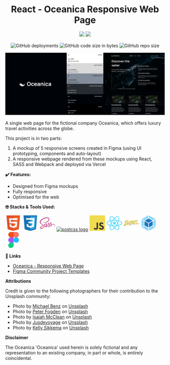 <div align="center">

<h1>React - Oceanica Responsive Web Page</h1>

![](https://api.checklyhq.com/v1/badges/checks/244174c8-3a94-4989-b18d-6a2a925c8ed8?style=for-the-badge&theme=dark) ![](https://api.checklyhq.com/v1/badges/checks/244174c8-3a94-4989-b18d-6a2a925c8ed8?style=for-the-badge&theme=dark&responseTime=true) <br><br> ![GitHub deployments](https://img.shields.io/github/deployments/asbhogal/React-Oceanica-Responsive-Web-Page/production?label=DEPLOYMENT%20STATE&style=for-the-badge&labelColor=000) ![GitHub code size in bytes](https://img.shields.io/github/languages/code-size/asbhogal/React-Oceanica-Responsive-Web-Page?style=for-the-badge&labelColor=000) ![GitHub repo size](https://img.shields.io/github/repo-size/asbhogal/React-Oceanica-Responsive-Web-Page?color=blueviolet&style=for-the-badge&labelColor=000)

![Project-Cover](https://github.com/asbhogal/React-Oceanica-Responsive-Web-Page/blob/main/src/assets/images/GitHub%20Repo%20README%20Image%20-%20Oceanica%20Responsive%20Web%20Page.png)

</div>

A single web page for the fictional company Oceanica, which offers luxury travel activities across the globe.

This project is in two parts:

 1. A mockup of 5 responsive screens created in Figma (using UI prototyping, components and auto-layout)
 2. A responsive webpage rendered from these mockups using React, SASS and Webpack and deployed via Vercel

 <strong>:heavy_check_mark: Features:</strong><br>
  - Designed from Figma mockups
  - Fully responsive
  - Optimised for the web

  <strong>:nerd_face: Stacks &#38; Tools Used:</strong><br>
<br>
<a target="_blank" rel="noopener noreferrer" href="https://github.com/devicons/devicon/blob/master/icons/html5/html5-original.svg"><img src="https://github.com/devicons/devicon/raw/master/icons/html5/html5-original.svg" alt="html5 logo" width="50" height="50" style="max-width:100%;"></a>
<a target="_blank" rel="noopener noreferrer" href="https://github.com/devicons/devicon/blob/master/icons/css3/css3-original.svg"><img src="https://github.com/devicons/devicon/raw/master/icons/css3/css3-original.svg" alt="css3 logo" width="50" height="50" style="max-width:100%;"></a>
<a target="_blank" rel="noopener noreferrer" href="https://github.com/devicons/devicon/blob/master/icons/sass/sass-original.svg"><img src="https://github.com/devicons/devicon/blob/master/icons/sass/sass-original.svg" alt="sass logo" width="50" height="50" style="max-width:100%;"></a>
<a target="_blank" rel="noopener noreferrer" href="https://github.com/postcss/Oceanica/blob/master/dist/postcss-logo-symbol.svg"><img src="https://github.com/postcss/Oceanica/blob/master/dist/postcss-logo-symbol.svg" alt="postcss logo" width="50" height="50" style="max-width:100%;"></a>
<a target="_blank" rel="noopener noreferrer" href="https://github.com/devicons/devicon/blob/master/icons/javascript/javascript-original.svg"><img src="https://github.com/devicons/devicon/raw/master/icons/javascript/javascript-original.svg" alt="JavaScript" width="50" height="50" style="max-width:100%;"></a>
<a target="_blank" rel="noopener noreferrer" href="https://github.com/devicons/devicon/blob/master/icons/react/react-original.svg"><img src="https://github.com/devicons/devicon/blob/master/icons/react/react-original.svg" alt="React logo" width="50" height="50" style="max-width:100%;"></a>
<a target="_blank" rel="noopener noreferrer" href="https://github.com/devicons/devicon/blob/master/icons/babel/babel-original.svg"><img src="https://github.com/devicons/devicon/blob/master/icons/babel/babel-original.svg" alt="Babel logo" width="50" height="50" style="max-width:100%;"></a>
<a target="_blank" rel="noopener noreferrer" href="https://github.com/devicons/devicon/blob/master/icons/webpack/webpack-original.svg"><img src="https://github.com/devicons/devicon/blob/master/icons/webpack/webpack-original.svg" alt="Webpack logo" width="50" height="50" style="max-width:100%;"></a>
<a target="_blank" rel="noopener noreferrer" href="https://github.com/devicons/devicon/blob/master/icons/figma/figma-original.svg"><img src="https://github.com/devicons/devicon/blob/master/icons/figma/figma-original.svg" alt="Figma logo" width="50" height="50" style="max-width:100%;"></a>

<strong>:link: Links</strong><br>
 - <a target="_blank" href="https://oceanica.vercel.app">Oceanica - Responsive Web Page</a>
 - <a target="_blank" href="https://www.figma.com/community/file/1190467806509137896">Figma Community Project Templates</a>

<strong>Attributions</strong>

Credit is given to the following photographers for their contribution to the Unsplash community:

 - Photo by <a href="https://unsplash.com/@michaelbenz?utm_source=unsplash&utm_medium=referral&utm_content=creditCopyText">Michael Benz</a> on <a href="https://unsplash.com/photos/IgWNxx7paz4?utm_source=unsplash&utm_medium=referral&utm_content=creditCopyText">Unsplash</a>
 - Photo by <a href="https://unsplash.com/pt-br/@petefogden?utm_source=unsplash&utm_medium=referral&utm_content=creditCopyText">Peter Fogden</a> on <a href="https://unsplash.com/photos/toB7tKXne7U?utm_source=unsplash&utm_medium=referral&utm_content=creditCopyText">Unsplash</a>
 - Photo by <a href="https://unsplash.com/de/@isaiahmcclean?utm_source=unsplash&utm_medium=referral&utm_content=creditCopyText">Isaiah McClean</a> on <a href="https://unsplash.com/photos/DrVJk1EaPSc?utm_source=unsplash&utm_medium=referral&utm_content=creditCopyText">Unsplash</a>
 - Photo by <a href="https://unsplash.com/@jusdevoyage?utm_source=unsplash&utm_medium=referral&utm_content=creditCopyText">Jusdevoyage</a> on <a href="https://unsplash.com/photos/3OoUfzgTc2I?utm_source=unsplash&utm_medium=referral&utm_content=creditCopyText">Unsplash</a>
 - Photo by <a href="https://unsplash.com/@kellysikkema?utm_source=unsplash&utm_medium=referral&utm_content=creditCopyText">Kelly Sikkema</a> on <a href="https://unsplash.com/photos/hS_eGxLjozs?utm_source=unsplash&utm_medium=referral&utm_content=creditCopyText">Unsplash</a>
  

<strong>Disclaimer</strong>

 The Oceanica 'Oceanica' used herein is solely fictional and any representation to an existing company, in part or whole, is entirely coincidental.
